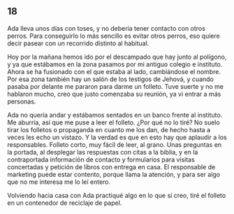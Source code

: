 ## 18

Ada lleva unos días con toses, y no debería tener contacto con otros perros.
Para conseguirlo lo más sencillo es evitar otros perros, eso quiere decir
pasear con un recorrido distinto al habitual.

Hoy por la mañana hemos ido por el descampado que hay junto al polígono, y ya
que estábamos en la zona pasamos por mi antiguo colegio e instituto. Ahora se
ha fusionado con el que estaba al lado, cambiándose el nombre. Por esa zona
también hay un salón de los testigos de Jehová, y cuando pasaba por delante me
pararon para darme un folleto. Tuve suerte y no me hablaron mucho, creo que
justo comenzaba su reunión, ya vi entrar a más personas.

Ada no quería andar y estábamos sentados en un banco frente al instituto. Me
aburría, así que me puse a leer el folleto. ¿Por qué no lo tiré? No suelo tirar
los folletos o propaganda en cuanto me los dan, de hecho hasta a veces les echo
un vistazo. Y la verdad es que en esto hay que aplaudir a los responsables.
Folleto corto, muy fácil de leer, al grano. Unas preguntas en la portada, al
desplegar las respuestas con citas a la biblia, y en la contraportada
información de contacto y formularios para visitas concertadas y petición de
libros con entrega en casa. El responsable de marketing puede estar contento,
porque llama la atención, y para ser algo que no me interesa me lo leí entero.

Volviendo hacia casa con Ada practiqué algo en lo que sí creo, tiré el folleto
en un contenedor de reciclaje de papel.
